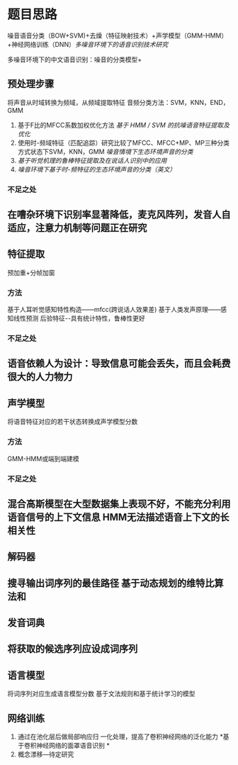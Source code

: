 # 题目思路
噪音语音分类（BOW+SVM)+去燥（特征映射技术）+声学模型（GMM-HMM）+神经网络训练（DNN）*多噪音环境下的语音识别技术研究*

多噪音环境下的中文语音识别：噪音的分类模型+

## 预处理步骤
将声音从时域转换为频域，从频域提取特征
音频分类方法：SVM，KNN，END，GMM
1. 基于F比的MFCC系数加权优化方法 
 *基于 HMM / SVM 的抗噪语音特征提取及优化*
3. 使用时-频域特征（匹配追踪）研究比较了MFCC、MFCC+MP、MP三种分类方式状态下SVM，KNN，GMM
 *噪音情境下生态环境声音的分类*
4. *基于听觉机理的鲁棒特征提取及在说话人识别中的应用*
5. *噪音环境下基于时-频特征的生态环境声音的分类（英文）*
### 不足之处
在嘈杂环境下识别率显著降低，麦克风阵列，发音人自适应，注意力机制等问题正在研究 
---
## 特征提取
预加重+分帧加窗
### 方法
基于人耳听觉感知特性构造——mfcc(跨说话人效果差)
基于人类发声原理——感知线性预测
后验特征--具有统计特性，鲁棒性更好
### 不足之处
语音依赖人为设计：导致信息可能会丢失，而且会耗费很大的人力物力
---
## 声学模型
将语音特征对应的若干状态转换成声学模型分数
### 方法
GMM-HMM或端到端建模
### 不足之处
混合高斯模型在大型数据集上表现不好，不能充分利用语音信号的上下文信息
HMM无法描述语音上下文的长相关性
---
## 解码器
搜寻输出词序列的最佳路径
基于动态规划的维特比算法和
---

## 发音词典
将获取的候选序列应设成词序列
---
## 语言模型
将词序列对应生成语言模型分数
基于文法规则和基于统计学习的模型

## 网络训练

1. 通过在池化层后做局部响应归 一化处理，提高了卷积神经网络的泛化能力  *基于卷积神经网络的面罩语音识别 *
2. 概念漂移—待定研究

